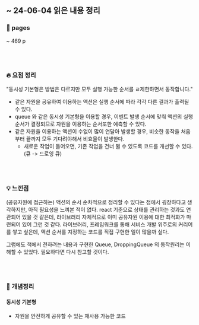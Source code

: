 ## ~ 24-06-04 읽은 내용 정리

### 📖 pages 
~ 469 p

<br/>
<br/>

### 🔥 요점 정리

"동시성 기본형은 방법은 다르지만 모두 실행 가능한 순서를 ㄹ제한하면서 동작합니다."

- 같은 자원을 공유하여 이용하는 액션은 실행 순서에 따라 각각 다른 결과가 출력될 수 있다. 
- queue 와 같은 동시성 기본형을 이용할 경우, 이벤트 발생 순서에 맞춰 액션의 실행순서가 결정되므로 자원을 이용하는 순서또한 예측할 수 있다.
- 같은 자원을 이용하는 액션이 수없이 많이 연달아 발생할 경우, 비슷한 동작을 처음부터 끝까지 모두 기다려야해서 비효율이 발생한다.
  - 새로운 작업이 들어오면, 기존 작업을 건너 뛸 수 있도록 코드를 개선할 수 있다. (큐 -> 드로잉 큐)
<br/>
<br/>

### 💡 느낀점
(공유자원에 접근하는) 액션의 순서 순차적으로 정리할 수 있다는 점에서 굉장하다고 생각하지만, 아직 필요성을 느껴본 적이 없다. react 기준으로 상태를 관리하는 것과도 연관되어 있을 것 같은데, 라이브러리 자체적으로 이미 공유자원 이용에 대한 최적화가 마련되어 있어 그런 것 같다. 라이브러리, 프레임워크를 통해 서비스 개발 위주로의 커리어를 쌓고 싶은데, 액션 순서를 지정하는 코드를 직접 구현한 일이 많을까 싶다. 

그럼에도 책에서 전하려는 내용과 구현한 Queue, DroppingQueue 의 동작원리는 이해할 수 있었다. 필요하다면 다시 참고할 것이다.

<br/>
<br/>

### 👾 개념정리

#### 동시성 기본형
- 자원을 안전하게 공유할 수 있는 재사용 가능한 코드